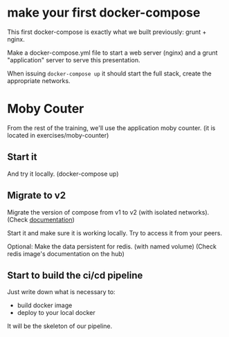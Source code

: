 # make your first docker-compose

This first docker-compose is exactly what we built previously: grunt + nginx.

Make a docker-compose.yml file to start a web server (nginx) and a grunt "application" server to serve this presentation.

When issuing `docker-compose up` it should start the full stack, create the appropriate networks.

# Moby Couter

From the rest of the training, we'll use the application moby counter.
(it is located in exercises/moby-counter)

## Start it

And try it locally.
(docker-compose up)

## Migrate to v2

Migrate the version of compose from v1 to v2 (with isolated networks).
(Check [documentation](https://docs.docker.com/compose/compose-file/#/upgrading))

Start it and make sure it is working locally.
Try to access it from your peers.

Optional:
Make the data persistent for redis.
(with named volume)
(Check redis image's documentation on the hub)

## Start to build the ci/cd pipeline

Just write down what is necessary to:
 - build docker image
 - deploy to your local docker

It will be the skeleton of our pipeline.
